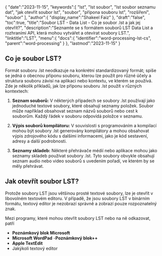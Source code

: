 {
   "date":"2023-11-15",
   "keywords":[
"lst",
"lst soubor",
"lst soubor seznamu dat",
"jak otevřít soubor lst",
"soubor",
"přípona souboru lst",
"rozšíření",
"soubor"
],
   "author":{
      "display_name":"Shakeel Faiz"
},
   "draft":"false",
   "toc":true,
   "title":"Soubor LST - Data List - Co je soubor .lst a jak jej otevřít?",
   "description":"Seznamte se s formátem souborů LST Data List a rozhraními API, která mohou vytvářet a otevírat soubory LST.",
   "linktitle":"LST",
   "menu":{
      "docs":{
         "identifier":"word-processing-lst-cs",
         "parent":"word-processing"
}
},
   "lastmod":"2023-11-15"
}

## Co je soubor LST?

Formát souboru .lst neodkazuje na konkrétní standardizovaný formát; spíše se jedná o obecnou příponu souboru, kterou lze použít pro různé účely a struktura souboru závisí na aplikaci nebo kontextu, ve kterém se používá. Zde je několik příkladů, jak lze příponu souboru .lst použít v různých kontextech:

1.  **Seznam souborů:** V některých případech se soubory .lst používají jako jednoduché textové soubory, které obsahují seznamy položek. Soubor může například obsahovat seznam názvů souborů nebo cest k souborům. Každý řádek v souboru odpovídá položce v seznamu.
    
2.  **Výpis souborů kompilátoru:** V souvislosti s programováním a kompilací mohou být soubory .lst generovány kompilátory a mohou obsahovat výpis zdrojového kódu s dalšími informacemi, jako je kód sestavení, adresy a další podrobnosti.
    
3.  **Seznamy skladeb:** Některé přehrávače médií nebo aplikace mohou jako seznamy skladeb používat soubory .lst. Tyto soubory obvykle obsahují seznam audio nebo video souborů s uvedením pořadí, ve kterém by se měly přehrávat.

## Jak otevřít soubor LST?

Protože soubory LST jsou většinou prosté textové soubory, lze je otevřít v libovolném textovém editoru. V případě, že jsou soubory LST v binárním formátu, textový editor je nezobrazí správně a zobrazí pouze rozpoznatelný znak.

Mezi programy, které mohou otevřít soubory LST nebo na ně odkazovat, patří

- **Poznámkový blok Microsoft**
- **Microsoft WordPad**
-**Poznámkový blok++**
- **Apple TextEdit**
- Jakýkoli textový editor

